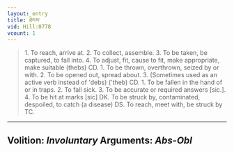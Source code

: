 ```yaml
---
layout: entry
title: ཐེབས་
vid: Hill:0778
vcount: 1
---
```

> 1\. To reach, arrive at\. 2\. To collect, assemble\. 3\. To be taken, be captured, to fall into\. 4\. To adjust, fit, cause to fit, make appropriate, make suitable (thebs) CD\. 1\. To be thrown, overthrown, seized by or with\. 2\. To be opened out, spread about\. 3\. (Sometimes used as an active verb instead of 'debs) ('theb) CD\. 1\. To be fallen in the hand of or in traps\. 2\. To fall sick\. 3\. To be accurate or required answers [sic\.]\. 4\. To be hit at marks [sic] DK\. To be struck by, contaminated, despoiled, to catch (a disease) DS\. To reach, meet with, be struck by TC\.

---
Volition: _Involuntary_
Arguments: _Abs-Obl_
---

